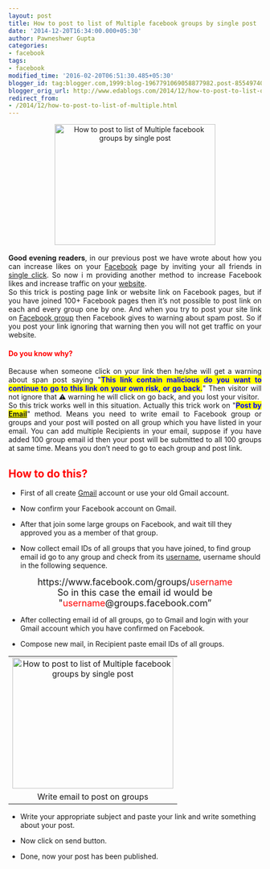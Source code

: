 ```yaml
---
layout: post
title: How to post to list of Multiple facebook groups by single post
date: '2014-12-20T16:34:00.000+05:30'
author: Pawneshwer Gupta
categories:
- facebook
tags:
- facebook
modified_time: '2016-02-20T06:51:30.485+05:30'
blogger_id: tag:blogger.com,1999:blog-1967791069058877982.post-8554974039618350340
blogger_orig_url: http://www.edablogs.com/2014/12/how-to-post-to-list-of-multiple.html
redirect_from:
- /2014/12/how-to-post-to-list-of-multiple.html
---
```


<div dir="ltr" style="text-align: left;"><div style="clear: both; text-align: center;"><a href="http://www.trickspapa.com/wp-content/uploads/2014/12/Share-Post-Into-Multiple-Facebook-Groups-At-Once.jpg" style="margin-left: 1em; margin-right: 1em;"><img alt="How to post to list of Multiple facebook groups by single post" border="0" src="http://www.trickspapa.com/wp-content/uploads/2014/12/Share-Post-Into-Multiple-Facebook-Groups-At-Once.jpg" height="240" title="How to post to list of Multiple facebook groups by single post" width="320" /></a></div><br /><div style="text-align: justify;"><b>Good evening readers</b>, in our previous post we have wrote about how you can increase likes on your <a href="http://www.facebook.com/" rel="homepage" target="_blank" title="Faceboo">Facebook</a> page by inviting your all friends in <a href="http://en.wikipedia.org/wiki/Point_and_click" rel="wikipedia" target="_blank" title="Point and click">single click</a>. So now i m providing another method to increase Facebook likes and increase traffic on your <a href="http://en.wikipedia.org/wiki/Website" rel="wikipedia" target="_blank" title="Website">website</a>.</div><div style="text-align: justify;">So this trick is posting page link or website link on Facebook pages, but if you have joined 100+ Facebook pages then it’s not possible to post link on each and every group one by one. And when you try to post your site link on <a href="http://en.wikipedia.org/wiki/Facebook_features" rel="wikipedia" target="_blank" title="Facebook features">Facebook group</a> then Facebook gives to warning about spam post. So if you post your link ignoring that warning then you will not get traffic on your website.</div><h4 style="text-align: left;"><span style="color: red;">Do you know why?</span></h4><div style="text-align: justify;">Because when someone click on your link then he/she will get a warning about span post saying "<b><span style="background-color: yellow;"><span style="color: blue;">This link contain malicious do you want to continue to go to this link on your own risk, or go back.</span></span></b>" Then visitor will not ignore that ⚠ warning he will click on go back, and you lost your visitor.</div><div style="text-align: justify;">So this trick works well in this situation. Actually this trick work on "<b><span style="background-color: yellow;"><span style="color: blue;">Post by <a href="http://en.wikipedia.org/wiki/Email_client" rel="wikipedia" target="_blank" title="Email client">Email</a></span></span></b>" method. Means you need to write email to Facebook group or groups and your post will posted on all group which you have listed in your email. You can add multiple Recipients in your email, suppose if you have added 100 group email id then your post will be submitted to all 100 groups at same time. Means you don’t need to go to each group and post link.</div><h2 style="text-align: left;"><span style="color: red;">How to do this?</span></h2><ul style="text-align: left;"><li>First of all create <a href="http://mail.google.com/" rel="homepage" target="_blank" title="Gmail">Gmail</a> account or use your old Gmail account.</li></ul><ul style="text-align: left;"><li>Now confirm your Facebook account on Gmail.</li></ul><ul style="text-align: left;"><li>After that join some large groups on Facebook, and wait till they approved you as a member of that group.</li></ul><ul style="text-align: left;"><li>Now collect email IDs of all groups that you have joined, to find group email id go to any group and check from its <a href="http://en.wikipedia.org/wiki/User_%28computing%29" rel="wikipedia" target="_blank" title="User (computing)">username</a>, username should in the following sequence.</li></ul><div style="text-align: center;"><span style="font-size: large;">https://www.facebook.com/groups/<span style="color: red;">username</span></span></div><div style="text-align: center;"><span style="font-size: large;">So in this case the email id would be "<span style="color: red;">username</span>@groups.facebook.com”</span></div><ul style="text-align: left;"><li>After collecting email id of all groups, go to Gmail and login with your Gmail account which you have confirmed on Facebook.</li></ul><ul style="text-align: left;"><li>Compose new mail, in Recipient paste email IDs of all groups.</li></ul><table align="center" cellpadding="0" cellspacing="0" style="margin-left: auto; margin-right: auto; text-align: center;"><tbody><tr><td style="text-align: center;"><a href="http://www.trickspapa.com/wp-content/uploads/2014/12/Screenshot-2B-19-.png" style="margin-left: auto; margin-right: auto;"><img alt="How to post to list of Multiple facebook groups by single post" border="0" src="http://www.trickspapa.com/wp-content/uploads/2014/12/Screenshot-2B-19-.png" height="260" title="How to post to list of Multiple facebook groups by single post" width="320" /></a></td></tr><tr><td style="text-align: center;">Write email to post on groups</td></tr></tbody></table><ul style="text-align: left;"><li>Write your appropriate subject and paste your link and write something about your post.</li></ul><ul style="text-align: left;"><li>Now click on send button.</li></ul><ul style="text-align: left;"><li>Done, now your post has been published.</li></ul></div>